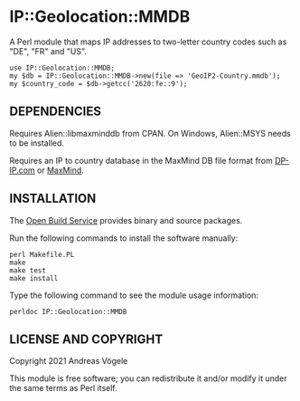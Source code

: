 # IP::Geolocation::MMDB

A Perl module that maps IP addresses to two-letter country codes such as "DE",
"FR" and "US".

    use IP::Geolocation::MMDB;
    my $db = IP::Geolocation::MMDB->new(file => 'GeoIP2-Country.mmdb');
    my $country_code = $db->getcc('2620:fe::9');

## DEPENDENCIES

Requires Alien::libmaxminddb from CPAN.  On Windows, Alien::MSYS needs to be
installed.

Requires an IP to country database in the MaxMind DB file format from
[DP-IP.com](https://db-ip.com/) or [MaxMind](https://www.maxmind.com/).

## INSTALLATION

The [Open Build Service](https://build.opensuse.org/package/show/home:voegelas/perl-IP-Geolocation-MMDB)
provides binary and source packages.

Run the following commands to install the software manually:

    perl Makefile.PL
    make
    make test
    make install

Type the following command to see the module usage information:

    perldoc IP::Geolocation::MMDB

## LICENSE AND COPYRIGHT

Copyright 2021 Andreas Vögele

This module is free software; you can redistribute it and/or modify it under
the same terms as Perl itself.
